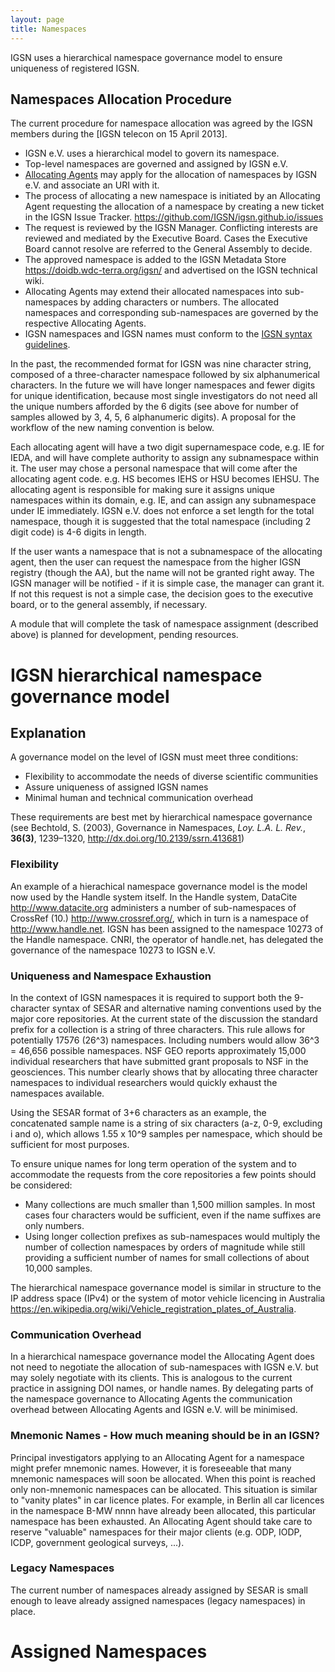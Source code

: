 ```yaml
---
layout: page
title: Namespaces
---
```

IGSN uses a hierarchical namespace governance model to ensure uniqueness of registered IGSN.

## Namespaces Allocation Procedure ##

The current procedure for namespace allocation was agreed by the IGSN members during the [IGSN telecon on 15 April 2013].

  - IGSN e.V. uses a hierarchical model to govern its namespace.
  - Top-level namespaces are governed and assigned by IGSN e.V.
  - [Allocating Agents](../agents) may apply for the allocation of namespaces by IGSN e.V. and associate an URI with it.
  - The process of allocating a new namespace is initiated by an Allocating Agent requesting the allocation of a namespace by creating a new ticket in the IGSN Issue Tracker. <https://github.com/IGSN/igsn.github.io/issues>
  - The request is reviewed by the IGSN Manager. Conflicting interests are reviewed and mediated by the Executive Board. Cases the Executive Board cannot resolve are referred to the General Assembly to decide.
  - The approved namespace is added to the IGSN Metadata Store <https://doidb.wdc-terra.org/igsn/> and advertised on the IGSN technical wiki.
  - Allocating Agents may extend their allocated namespaces into sub-namespaces by adding characters or numbers. The allocated namespaces and corresponding sub-namespaces are governed by the respective Allocating Agents.
  - IGSN namespaces and IGSN names must conform to the [IGSN syntax guidelines](../syntax).

In the past, the recommended format for IGSN was nine character string, composed of a three-character namespace followed by six alphanumerical characters. In the future we will have longer namespaces and fewer digits for unique identification, because most single investigators do not need all the unique numbers afforded by the 6 digits (see above for number of samples allowed by 3, 4, 5, 6 alphanumeric digits). A proposal for the workflow of the new naming convention is below.

Each allocating agent will have a two digit supernamespace code, e.g. IE for IEDA, and will have complete authority to assign any subnamespace within it. The user may chose a personal namespace that will come after the allocating agent code. e.g. HS becomes IEHS or HSU becomes IEHSU. The allocating agent is responsible for making sure it assigns unique namespaces within its domain, e.g. IE, and can assign any subnamespace under IE immediately. IGSN e.V. does not enforce a set length for the total namespace, though it is suggested that the total namespace (including 2 digit code) is 4-6 digits in length.

If the user wants a namespace that is not a subnamespace of the allocating agent, then the user  can request the namespace from the higher IGSN registry (though the AA), but the name will not be granted right away. The IGSN manager will be notified - if it is simple case, the manager can grant it. If not this request is not a simple case, the decision goes to the executive board, or to the general assembly, if necessary. 

A module that will complete the task of namespace assignment (described above) is planned for development, pending resources.

# IGSN hierarchical namespace governance model #


## Explanation ##


A governance model on the level of IGSN must meet three conditions:

  - Flexibility to accommodate the needs of diverse scientific communities
  - Assure uniqueness of assigned IGSN names
  - Minimal human and technical communication overhead

These requirements are best met by hierarchical namespace governance (see Bechtold, S. (2003), Governance in Namespaces, *Loy. L.A. L. Rev.*, **36(3)**, 1239–1320, <http://dx.doi.org/10.2139/ssrn.413681>)

### Flexibility ###


An example of a hierachical namespace governance model is the model now used by the Handle system itself. In the Handle system, DataCite <http://www.datacite.org> administers a number of sub-namespaces of CrossRef (10.) <http://www.crossref.org/>, which in turn is a namespace of <http://www.handle.net>. IGSN has been assigned to the namespace 10273 of the Handle namespace. CNRI, the operator of handle.net, has delegated the governance of the namespace 10273 to IGSN e.V.


### Uniqueness and Namespace Exhaustion ###


In the context of IGSN namespaces it is required to support both the 9-character syntax of SESAR and alternative naming conventions used by the major core repositories. At the current state of the discussion the standard prefix for a collection is a string of three characters. This rule allows for potentially 17576 (26^3) namespaces. Including numbers would allow 36^3 = 46,656 possible namespaces. NSF GEO reports approximately 15,000 individual researchers that have submitted grant proposals to NSF in the geosciences. This number clearly shows that by allocating three character namespaces to individual researchers would quickly exhaust the namespaces available.

Using the SESAR format of 3+6 characters as an example, the concatenated sample name is a string of six characters (a-z, 0-9, excluding i and o), which allows 1.55 x 10^9 samples per namespace, which should be sufficient for most purposes.

To ensure unique names for long term operation of the system and to accommodate the requests from the core repositories a few points should be considered:

  - Many collections are much smaller than 1,500 million samples. In most cases four characters would be sufficient, even if the name suffixes are only numbers.
  - Using longer collection prefixes as sub-namespaces would multiply the number of collection namespaces by orders of magnitude while still providing a sufficient number of names for small collections of about 10,000 samples.

The hierarchical namespace governance model is similar in structure to the IP address space (IPv4) or the system of motor vehicle licencing in Australia <https://en.wikipedia.org/wiki/Vehicle_registration_plates_of_Australia>.

### Communication Overhead ###

In a hierarchical namespace governance model the Allocating Agent does not need to negotiate the allocation of sub-namespaces with IGSN e.V. but may solely negotiate with its clients. This is analogous to the current practice in assigning DOI names, or handle names. By delegating parts of the namespace governance to Allocating Agents the communication overhead between Allocating Agents and IGSN e.V. will be minimised.

### Mnemonic Names - How much meaning should be in an IGSN? ###

Principal investigators applying to an Allocating Agent for a namespace might prefer mnemonic names. However, it is foreseeable that many mnemonic namespaces will soon be allocated. When this point is reached only non-mnemonic namespaces can be allocated. This situation is similar to "vanity plates" in car licence plates. For example, in Berlin all car licences in the namespace B-MW nnnn have already been allocated, this particular namespace has been exhausted. An Allocating Agent should take care to reserve "valuable" namespaces for their major clients (e.g. ODP, IODP, ICDP, government geological surveys, ...).

### Legacy Namespaces ###

The current number of namespaces already assigned by SESAR is small enough to leave already assigned namespaces (legacy namespaces) in place.

# Assigned Namespaces #
